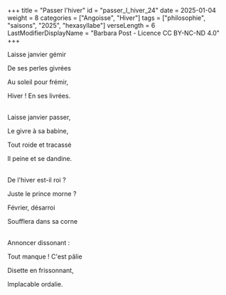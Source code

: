 +++
title = "Passer l'hiver"
id = "passer_l_hiver_24"
date = 2025-01-04
weight = 8
categories = ["Angoisse", "Hiver"]
tags = ["philosophie", "saisons", "2025", "hexasyllabe"]
verseLength = 6
LastModifierDisplayName = "Barbara Post - Licence CC BY-NC-ND 4.0"
+++

Laisse janvier gémir

De ses perles givrées

Au soleil pour frémir,

Hiver ! En ses livrées.

 \
Laisse janvier passer,

Le givre à sa babine,

Tout roide et tracassé

Il peine et se dandine.

 \
De l'hiver est-il roi ?

Juste le prince morne ?

Février, désarroi

Soufflera dans sa corne

 \
Annoncer dissonant :

Tout manque ! C'est pâlie

Disette en frissonnant,

Implacable ordalie.
